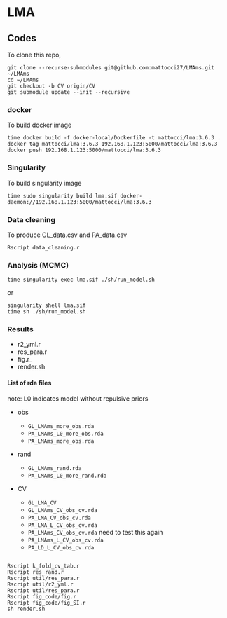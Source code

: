 # LMA

## Codes

To clone this repo,

```
git clone --recurse-submodules git@github.com:mattocci27/LMAms.git ~/LMAms
cd ~/LMAms
git checkout -b CV origin/CV
git submodule update --init --recursive

```

### docker

To build docker image

```
time docker build -f docker-local/Dockerfile -t mattocci/lma:3.6.3 .
docker tag mattocci/lma:3.6.3 192.168.1.123:5000/mattocci/lma:3.6.3 
docker push 192.168.1.123:5000/mattocci/lma:3.6.3 
```

### Singularity

To build singularity image

```
time sudo singularity build lma.sif docker-daemon://192.168.1.123:5000/mattocci/lma:3.6.3
```

### Data cleaning  

To produce GL_data.csv and PA_data.csv

```
Rscript data_cleaning.r
```

### Analysis (MCMC)

```
time singularity exec lma.sif ./sh/run_model.sh
```

or 

```
singularity shell lma.sif
time sh ./sh/run_model.sh
```


### Results

- r2_yml.r
- res_para.r
- fig.r_
- render.sh

#### List of rda files

note: L0 indicates model without repulsive priors 

- obs
  - `GL_LMAms_more_obs.rda`
  - `PA_LMAms_L0_more_obs.rda` 
  - `PA_LMAms_more_obs.rda`

- rand
  - `GL_LMAms_rand.rda`
  - `PA_LMAms_L0_more_rand.rda`

- CV
  - `GL_LMA_CV`
  - `GL_LMAms_CV_obs_cv.rda`
  - `PA_LMA_CV_obs_cv.rda` 
  - `PA_LMA_L_CV_obs_cv.rda` 
  - `PA_LMAms_CV_obs_cv.rda` need to test this again
  - `PA_LMAms_L_CV_obs_cv.rda` 
  - `PA_LD_L_CV_obs_cv.rda`

```{r}

Rscript k_fold_cv_tab.r
Rscript res_rand.r
Rscript util/res_para.r
Rscript util/r2_yml.r
Rscript util/res_para.r
Rscript fig_code/fig.r
Rscript fig_code/fig_SI.r
sh render.sh

```

